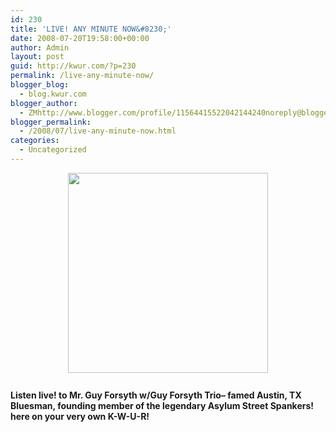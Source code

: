 ```yaml
---
id: 230
title: 'LIVE! ANY MINUTE NOW&#8230;'
date: 2008-07-20T19:58:00+00:00
author: Admin
layout: post
guid: http://kwur.com/?p=230
permalink: /live-any-minute-now/
blogger_blog:
  - blog.kwur.com
blogger_author:
  - ZMhttp://www.blogger.com/profile/11564415522042144240noreply@blogger.com
blogger_permalink:
  - /2008/07/live-any-minute-now.html
categories:
  - Uncategorized
---
```

<div class="pf-content">
  <p>
    <a onblur="try {parent.deselectBloggerImageGracefully();} catch(e) {}" href="http://www.hotbands.com/artists/4304/guyforsyth.jpg"><img style="display:block; margin:0px auto 10px; text-align:center;cursor:pointer; cursor:hand;width: 320px;" src="http://www.hotbands.com/artists/4304/guyforsyth.jpg" border="0" alt="" /></a><br /><span style="font-weight:bold;">Listen live! to Mr. Guy Forsyth w/Guy Forsyth Trio&#8211; famed Austin, TX Bluesman, founding member of the legendary Asylum Street Spankers! here on your very own K-W-U-R!</span>
  </p>
</div>